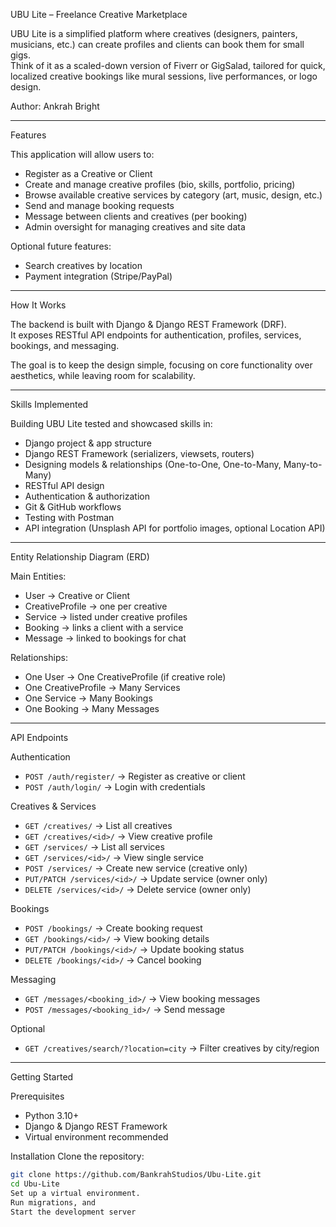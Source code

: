  UBU Lite – Freelance Creative Marketplace

UBU Lite is a simplified platform where creatives (designers, painters, musicians, etc.) can create profiles and clients can book them for small gigs.  
Think of it as a scaled-down version of Fiverr or GigSalad, tailored for quick, localized creative bookings like mural sessions, live performances, or logo design.

Author: Ankrah Bright

---

 Features

This application will allow users to:

- Register as a Creative or Client
- Create and manage creative profiles (bio, skills, portfolio, pricing)
- Browse available creative services by category (art, music, design, etc.)
- Send and manage booking requests
- Message between clients and creatives (per booking)
- Admin oversight for managing creatives and site data

Optional future features:
- Search creatives by location
- Payment integration (Stripe/PayPal)

---

 How It Works

The backend is built with Django & Django REST Framework (DRF).  
It exposes RESTful API endpoints for authentication, profiles, services, bookings, and messaging.  

The goal is to keep the design simple, focusing on core functionality over aesthetics, while leaving room for scalability.

---

 Skills Implemented

Building UBU Lite tested and showcased skills in:

- Django project & app structure
- Django REST Framework (serializers, viewsets, routers)
- Designing models & relationships (One-to-One, One-to-Many, Many-to-Many)
- RESTful API design
- Authentication & authorization
- Git & GitHub workflows
- Testing with Postman
- API integration (Unsplash API for portfolio images, optional Location API)

---

 Entity Relationship Diagram (ERD)

Main Entities:
- User → Creative or Client  
- CreativeProfile → one per creative  
- Service → listed under creative profiles  
- Booking → links a client with a service  
- Message → linked to bookings for chat  

Relationships:
- One User → One CreativeProfile (if creative role)  
- One CreativeProfile → Many Services  
- One Service → Many Bookings  
- One Booking → Many Messages  

---

 API Endpoints

 Authentication
- `POST /auth/register/` → Register as creative or client  
- `POST /auth/login/` → Login with credentials  

 Creatives & Services
- `GET /creatives/` → List all creatives  
- `GET /creatives/<id>/` → View creative profile  
- `GET /services/` → List all services  
- `GET /services/<id>/` → View single service  
- `POST /services/` → Create new service (creative only)  
- `PUT/PATCH /services/<id>/` → Update service (owner only)  
- `DELETE /services/<id>/` → Delete service (owner only)  

 Bookings
- `POST /bookings/` → Create booking request  
- `GET /bookings/<id>/` → View booking details  
- `PUT/PATCH /bookings/<id>/` → Update booking status  
- `DELETE /bookings/<id>/` → Cancel booking  

 Messaging
- `GET /messages/<booking_id>/` → View booking messages  
- `POST /messages/<booking_id>/` → Send message  

 Optional
- `GET /creatives/search/?location=city` → Filter creatives by city/region  

---

 Getting Started

 Prerequisites
- Python 3.10+
- Django & Django REST Framework
- Virtual environment recommended

 Installation
Clone the repository:
```bash
git clone https://github.com/BankrahStudios/Ubu-Lite.git
cd Ubu-Lite
Set up a virtual environment.
Run migrations, and
Start the development server